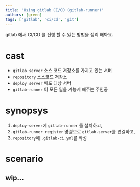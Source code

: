 ```yaml
---
title: 'Using gitlab CI/CD (gitlab-runner)'
authors: [green]
tags: ['gitlab', 'ci/cd', 'git']
---
```

gitlab 에서 CI/CD 를 진행 할 수 있는 방법을 정리 해봐요.

# cast
- `gitlab server` 소스 코드 저장소를 가지고 있는 서버
- `repository` 소스코드 저장소
- `deploy server` 배포 대상 서버
- `gitlab-runner` 이 모든 일을 가능케 해주는 주인공

# synopsys
1. `deploy-server`에 `gitlab-runner` 를 설치하고,
2. `gitlab-runner register` 명령으로 `gitlab-server`를 연결하고,
3. `repository`에 `.gitlab-ci.yml`를 작성

# scenario
## wip...
